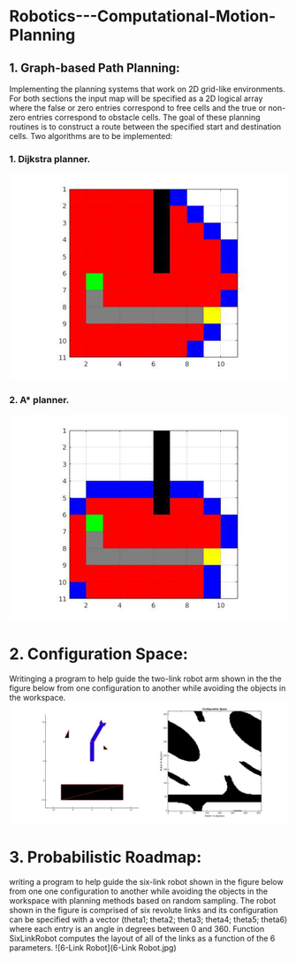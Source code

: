 # Robotics---Computational-Motion-Planning
## 1. Graph-based Path Planning: 
Implementing the planning systems that work on 2D grid-like environments. For both sections the input map will be specified as a 2D logical array where the false or zero entries correspond to free cells and the true or non-zero entries correspond to obstacle cells. The goal of these planning routines is to construct a route between the specified start and destination cells. 
Two algorithms are to be implemented:
###    1. Dijkstra planner.
![Dijkstra Result](Dijkstra.jpg)
###    2. A* planner.
![A* Result](Astar.jpg)

# 2. Configuration Space:
Writinging a program to help guide the two-link robot arm shown in the the figure below from one configuration to another while avoiding the objects in the workspace.
![Configuration Space](ConfigurationSpace.jpg)

# 3. Probabilistic Roadmap:
writing a program to help guide the six-link robot shown in the figure below from one one configuration to another while avoiding the objects in the workspace with planning methods based on random sampling. The robot shown in the figure is comprised of six revolute links and its configuration can be specified with a vector (theta1; theta2; theta3; theta4; theta5; theta6) where each entry is an angle in degrees between 0 and 360. Function SixLinkRobot computes the layout of all of the links as a function of
the 6 parameters.
![6-Link Robot](6-Link Robot.jpg)
